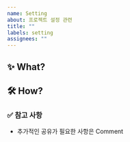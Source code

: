 ```yaml
---
name: Setting
about: 프로젝트 설정 관련
title: ""
labels: setting
assignees: ""
---
```


## ✨ What?

<!-- 무엇에 대한 이슈인가요? -->

## 🛠 How?

<!-- 어떻게 해결할건가요? -->

### ✅ 참고 사항

<!-- 공유할 내용, 스크린샷 등을 넣어 주세요. -->

- 추가적인 공유가 필요한 사항은 Comment
